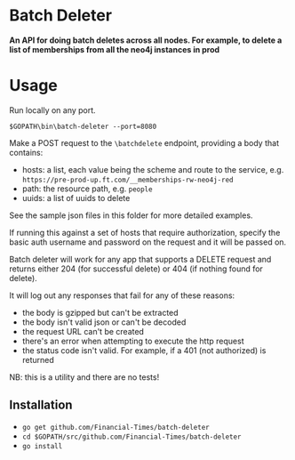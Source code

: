 # Batch Deleter

__An API for doing batch deletes across all nodes. For example, to delete a list of memberships from
all the neo4j instances in prod__

# Usage
Run locally on any port.

`$GOPATH\bin\batch-deleter --port=8080`

Make a POST request to the `\batchdelete` endpoint, providing a body that contains:
* hosts: a list, each value being the scheme and route to the service, e.g. `https://pre-prod-up.ft.com/__memberships-rw-neo4j-red`
* path: the resource path, e.g. `people`
* uuids: a list of uuids to delete

See the sample json files in this folder for more detailed examples.

If running this against a set of hosts that require authorization, specify the basic auth username and password
on the request and it will be passed on.

Batch deleter will work for any app that supports a DELETE request and returns either 204 (for successful delete)
or 404 (if nothing found for delete).

It will log out any responses that fail for any of these reasons:
* the body is gzipped but can't be extracted
* the body isn't valid json or can't be decoded
* the request URL can't be created
* there's an error when attempting to execute the http request
* the status code isn't valid. For example, if a 401 (not authorized) is returned

NB: this is a utility and there are no tests! 

## Installation

* `go get github.com/Financial-Times/batch-deleter`
* `cd $GOPATH/src/github.com/Financial-Times/batch-deleter`
* `go install`

